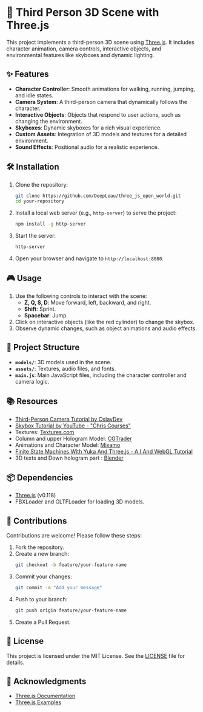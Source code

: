
# 🌟 Third Person 3D Scene with Three.js

This project implements a third-person 3D scene using [Three.js](https://threejs.org/). It includes character animation, camera controls, interactive objects, and environmental features like skyboxes and dynamic lighting.

## ✨ Features

- **Character Controller**: Smooth animations for walking, running, jumping, and idle states.
- **Camera System**: A third-person camera that dynamically follows the character.
- **Interactive Objects**: Objects that respond to user actions, such as changing the environment.
- **Skyboxes**: Dynamic skyboxes for a rich visual experience.
- **Custom Assets**: Integration of 3D models and textures for a detailed environment.
- **Sound Effects**: Positional audio for a realistic experience.

## 🛠️ Installation

1. Clone the repository:
   ```bash
   git clone https://github.com/DeepLeau/three_js_open_world.git
   cd your-repository
   ```
2. Install a local web server (e.g., `http-server`) to serve the project:
   ```bash
   npm install -g http-server
   ```
3. Start the server:
   ```bash
   http-server
   ```
4. Open your browser and navigate to `http://localhost:8080`.

## 🎮 Usage

1. Use the following controls to interact with the scene:
   - **Z, Q, S, D**: Move forward, left, backward, and right.
   - **Shift**: Sprint.
   - **Spacebar**: Jump.
2. Click on interactive objects (like the red cylinder) to change the skybox.
3. Observe dynamic changes, such as object animations and audio effects.

## 📁 Project Structure

- **`models/`**: 3D models used in the scene.
- **`assets/`**: Textures, audio files, and fonts.
- **`main.js`**: Main JavaScript files, including the character controller and camera logic.

## 📚 Resources

- [Third-Person Camera Tutorial by OslavDev](https://oslavdev.medium.com/third-person-controller-in-three-js-b643bec50f92)
- [Skybox Tutorial by YouTube - "Chris Courses"](https://www.youtube.com/watch?v=cp-H_6VODko)
- Textures: [Textures.com](https://www.textures.com/)
- Column and upper Hologram Model: [CGTrader](https://www.cgtrader.com/)
- Animations and Character Model: [Mixamo](https://www.mixamo.com/)
- [Finite State Machines With Yuka And Three.js - A.I And WebGL Tutorial
](https://www.youtube.com/watch?v=JKoNDsl9jc8)
- 3D texts and Down hologram part : [Blender](https://www.blender.org/)

## 📦 Dependencies

- [Three.js](https://threejs.org/) (v0.118)
- FBXLoader and GLTFLoader for loading 3D models.

## 🤝 Contributions

Contributions are welcome! Please follow these steps:

1. Fork the repository.
2. Create a new branch:
   ```bash
   git checkout -b feature/your-feature-name
   ```
3. Commit your changes:
   ```bash
   git commit -m "Add your message"
   ```
4. Push to your branch:
   ```bash
   git push origin feature/your-feature-name
   ```
5. Create a Pull Request.

## 📜 License

This project is licensed under the MIT License. See the [LICENSE](LICENSE) file for details.

## 🙏 Acknowledgments

- [Three.js Documentation](https://threejs.org/docs/)
- [Three.js Examples](https://threejs.org/examples/)
